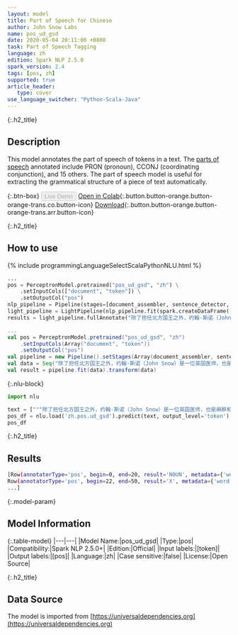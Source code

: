 ```yaml
---
layout: model
title: Part of Speech for Chinese
author: John Snow Labs
name: pos_ud_gsd
date: 2020-05-04 20:11:00 +0800
task: Part of Speech Tagging
language: zh
edition: Spark NLP 2.5.0
spark_version: 2.4
tags: [pos, zh]
supported: true
article_header:
   type: cover
use_language_switcher: "Python-Scala-Java"
---
```


{:.h2_title}
## Description
This model annotates the part of speech of tokens in a text. The [parts of speech](https://universaldependencies.org/u/pos/) annotated include PRON (pronoun), CCONJ (coordinating conjunction), and 15 others. The part of speech model is useful for extracting the grammatical structure of a piece of text automatically.

{:.btn-box}
<button class="button button-orange" disabled>Live Demo</button>
[Open in Colab](https://githubtocolab.com/JohnSnowLabs/spark-nlp-workshop/blob/2da56c087da53a2fac1d51774d49939e05418e57/tutorials/Certification_Trainings/Public/6.Playground_DataFrames.ipynb){:.button.button-orange.button-orange-trans.co.button-icon}
[Download](https://s3.amazonaws.com/auxdata.johnsnowlabs.com/public/models/pos_ud_gsd_zh_2.5.0_2.4_1588611712161.zip){:.button.button-orange.button-orange-trans.arr.button-icon}

{:.h2_title}
## How to use 

<div class="tabs-box" markdown="1">

{% include programmingLanguageSelectScalaPythonNLU.html %}

```python
...
pos = PerceptronModel.pretrained("pos_ud_gsd", "zh") \
    .setInputCols(["document", "token"]) \
    .setOutputCol("pos")
nlp_pipeline = Pipeline(stages=[document_assembler, sentence_detector, tokenizer, pos])
light_pipeline = LightPipeline(nlp_pipeline.fit(spark.createDataFrame([['']]).toDF("text")))
results = light_pipeline.fullAnnotate("除了担任北方国王之外，约翰·斯诺（John Snow）是一位英国医师，也是麻醉和医疗卫生发展的领导者。")
```

```scala
...
val pos = PerceptronModel.pretrained("pos_ud_gsd", "zh")
    .setInputCols(Array("document", "token"))
    .setOutputCol("pos")
val pipeline = new Pipeline().setStages(Array(document_assembler, sentence_detector, tokenizer, pos))
val data = Seq("除了担任北方国王之外，约翰·斯诺（John Snow）是一位英国医师，也是麻醉和医疗卫生发展的领导者。").toDF("text")
val result = pipeline.fit(data).transform(data)
```

{:.nlu-block}
```python
import nlu

text = ["""除了担任北方国王之外，约翰·斯诺（John Snow）是一位英国医师，也是麻醉和医疗卫生发展的领导者。"""]
pos_df = nlu.load('zh.pos.ud_gsd').predict(text, output_level='token')
pos_df
```

</div>

{:.h2_title}
## Results

```bash
[Row(annotatorType='pos', begin=0, end=20, result='NOUN', metadata={'word': '除了担任北方国王之外，约翰·斯诺（John'}),
Row(annotatorType='pos', begin=22, end=50, result='X', metadata={'word': 'Snow）是一位英国医师，也是麻醉和医疗卫生发展的领导者。'}),
...]
```

{:.model-param}
## Model Information

{:.table-model}
|---|---|
|Model Name:|pos_ud_gsd|
|Type:|pos|
|Compatibility:|Spark NLP 2.5.0+|
|Edition:|Official|
|Input labels:|[token]|
|Output labels:|[pos]|
|Language:|zh|
|Case sensitive:|false|
|License:|Open Source|

{:.h2_title}
## Data Source
The model is imported from [https://universaldependencies.org](https://universaldependencies.org)